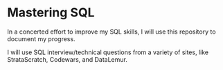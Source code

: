 # Mastering SQL

In a concerted effort to improve my SQL skills, I will use this repository to document my progress.

I will use SQL interview/technical questions from a variety of sites, like StrataScratch, Codewars, and DataLemur.

